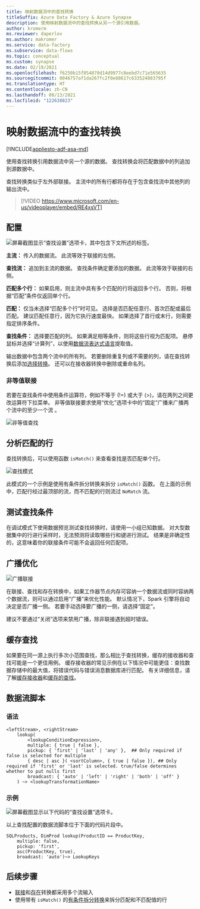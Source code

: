 ```yaml
---
title: 映射数据流中的查找转换
titleSuffix: Azure Data Factory & Azure Synapse
description: 使用映射数据流中的查找转换从另一个源引用数据。
author: kromerm
ms.reviewer: daperlov
ms.author: makromer
ms.service: data-factory
ms.subservice: data-flows
ms.topic: conceptual
ms.custom: synapse
ms.date: 02/19/2021
ms.openlocfilehash: f6250b15f854870d14d9977c8eebd7c71e565635
ms.sourcegitcommit: 0046757af1da267fc2f0e88617c633524883795f
ms.translationtype: HT
ms.contentlocale: zh-CN
ms.lasthandoff: 08/13/2021
ms.locfileid: "122638823"
---
```

# <a name="lookup-transformation-in-mapping-data-flow"></a>映射数据流中的查找转换

[!INCLUDE[appliesto-adf-asa-md](includes/appliesto-adf-asa-md.md)]

使用查找转换引用数据流中另一个源的数据。 查找转换会将匹配数据中的列追加到源数据中。

查找转换类似于左外部联接。 主流中的所有行都将存在于包含查找流中其他列的输出流中。

> [!VIDEO https://www.microsoft.com/en-us/videoplayer/embed/RE4xsVT]

## <a name="configuration"></a>配置

![屏幕截图显示“查找设置”选项卡，其中包含下文所述的标签。](media/data-flow/lookup1.png "查找")

**主流：** 传入的数据流。 此流等效于联接的左侧。

**查找流：** 追加到主流的数据。 查找条件确定要添加的数据。 此流等效于联接的右侧。

**匹配多个行：** 如果启用，则主流中具有多个匹配的行将返回多个行。 否则，将根据“匹配”条件仅返回单个行。

**匹配：** 仅当未选择“匹配多个行”时可见。 选择是否匹配任意行、首次匹配或最后匹配。 建议匹配任意行，因为它执行速度最快。 如果选择了首行或末行，则需要指定排序条件。

**查找条件：** 选择要匹配的列。 如果满足相等条件，则将这些行视为匹配项。 悬停鼠标并选择“计算列”，以使用[数据流表达式语言](data-flow-expression-functions.md)提取值。

输出数据中包含两个流中的所有列。 若要删除重复列或不需要的列，请在查找转换后添加[选择转换](data-flow-select.md)。 还可以在接收器转换中删除或重命名列。

### <a name="non-equi-joins"></a>非等值联接

若要在查找条件中使用条件运算符，例如不等于 (!=) 或大于 (>)，请在两列之间更改运算符下拉菜单。 非等值联接要求使用“优化”选项卡中的“固定”广播来广播两个流中的至少一个流 。

![非等值查找](media/data-flow/non-equi-lookup.png "非等值查找")

## <a name="analyzing-matched-rows"></a>分析匹配的行

查找转换后，可以使用函数 `isMatch()` 来查看查找是否匹配单个行。

![查找模式](media/data-flow/lookup111.png "查找模式")

此模式的一个示例是使用有条件拆分转换来拆分 `isMatch()` 函数。 在上面的示例中，匹配行经过最顶部的流，而不匹配的行则流过 ```NoMatch``` 流。

## <a name="testing-lookup-conditions"></a>测试查找条件

在调试模式下使用数据预览测试查找转换时，请使用一小组已知数据。 对大型数据集中的行进行采样时，无法预测将读取哪些行和键进行测试。 结果是非确定性的，这意味着你的联接条件可能不会返回任何匹配项。

## <a name="broadcast-optimization"></a>广播优化

![广播联接](media/data-flow/broadcast.png "广播联接")

在联接、查找和存在转换中，如果工作器节点内存可容纳一个数据流或同时容纳两个数据流，则可以通过启用“广播”来优化性能。 默认情况下，Spark 引擎将自动决定是否广播一侧。 若要手动选择要广播的一侧，请选择“固定”。

建议不要通过“关闭”选项来禁用广播，除非联接遇到超时错误。

## <a name="cached-lookup"></a>缓存查找

如果要在同一源上执行多次小范围查找，那么相比于查找转换，缓存的接收器和查找可能是一个更佳用例。 缓存接收器的常见示例在以下情况中可能更佳：查找数据存储中的最大值，将错误代码与错误消息数据库进行匹配。 有关详细信息，请了解[缓存接收器](data-flow-sink.md#cache-sink)和[缓存的查找](concepts-data-flow-expression-builder.md#cached-lookup)。

## <a name="data-flow-script"></a>数据流脚本

### <a name="syntax"></a>语法

```
<leftStream>, <rightStream>
    lookup(
        <lookupConditionExpression>,
        multiple: { true | false },
        pickup: { 'first' | 'last' | 'any' },  ## Only required if false is selected for multiple
        { desc | asc }( <sortColumn>, { true | false }), ## Only required if 'first' or 'last' is selected. true/false determines whether to put nulls first
        broadcast: { 'auto' | 'left' | 'right' | 'both' | 'off' }
    ) ~> <lookupTransformationName>
```
### <a name="example"></a>示例

![屏幕截图显示以下代码的“查找设置”选项卡。](media/data-flow/lookup-dsl-example.png "查找")

以上查找配置的数据流脚本位于下面的代码片段中。

```
SQLProducts, DimProd lookup(ProductID == ProductKey,
    multiple: false,
    pickup: 'first',
    asc(ProductKey, true),
    broadcast: 'auto')~> LookupKeys
```

## <a name="next-steps"></a>后续步骤

* [联接](data-flow-join.md)和[存在](data-flow-exists.md)转换都采用多个流输入
* 使用带有 ```isMatch()``` 的[有条件拆分转换](data-flow-conditional-split.md)来拆分匹配和不匹配值的行
